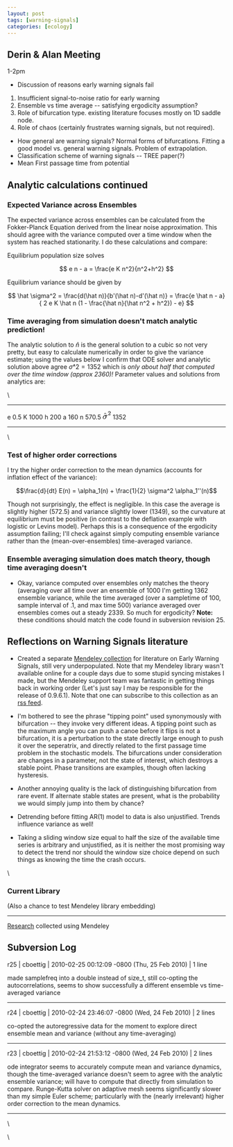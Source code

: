 ```yaml
---
layout: post
tags: [warning-signals]
categories: [ecology]
---
```






 





Derin & Alan Meeting
--------------------

1-2pm

-   Discussion of reasons early warning signals fail

1.  Insufficient signal-to-noise ratio for early warning
2.  Ensemble vs time average -- satisfying ergodicity assumption?
3.  Role of bifurcation type. existing literature focuses mostly on 1D
    saddle node.
4.  Role of chaos (certainly frustrates warning signals, but not
    required).

-   How general are warning signals? Normal forms of bifurcations.
    Fitting a good model vs. general warning signals. Problem of
    extrapolation.
-   Classification scheme of warning signals -- TREE paper(?)
-   Mean First passage time from potential

Analytic calculations continued
-------------------------------

### Expected Variance across Ensembles

The expected variance across ensembles can be calculated from the
Fokker-Planck Equation derived from the linear noise approximation. This
should agree with the variance computed over a time window when the
system has reached stationarity. I do these calculations and compare:

Equilibrium population size solves

$$ e n - a = \frac{e K n^2}{n^2+h^2} $$

Equilibrium variance should be given by

$$ \hat \sigma^2 = \frac{d(\hat n)}{b'(\hat n)-d'(\hat n)} = \frac{e \hat n - a}{ 2 e K \hat n (1 - \frac{\hat n}{\hat n^2 + h^2}) - e} $$

### Time averaging from simulation doesn't match analytic prediction!

The analytic solution to $\hat n$
is the general solution to a cubic so not very pretty, but easy to
calculate numerically in order to give the variance estimate; using the
values below I confirm that ODE solver and analytic solution above agree
$\hat \sigma\^2 = 1352$
which is *only about half that computed over the time window (approx
2360)!* Parameter values and solutions from analytics are:

\

  ----------------------------------------------------------------------------------------------------- -------
  e                                                                                                     0.5
  K                                                                                                     1000
  h                                                                                                     200
  a                                                                                                     160
  n                                                                                                     570.5
  ![](data:image/png;base64,iVBORw0KGgoAAAANSUhEUgAAABMAAAATCAMAAABFjsb+AAAAM1BMVEX///9sbGySkpJ+fn5KSkq7u7taWlro6OggICAsLCwLCwsAAAAUFBQ6OjoEBASmpqbR0dECTB8oAAAAjUlEQVQYGV1QWwLDIAiLr9iWVr3/aYfYTV0+UEICKLCikTGvBJAfwN07V0VzqTuZgCZtcM7/ajGOawhRFYagLTt8ADjIRDTz2nQLSXv4t9/QoxVRjCTR8Fb6kY+Tl5BucvnWEVnmNlqiTRdOFVBsC1mcsDdq/C7d5dX+IR6rFUWzdO2/Vp/Kc6e6/Y/5AFp1AzTXrpZRAAAAAElFTkSuQmCC)   1352
  ----------------------------------------------------------------------------------------------------- -------

\

### Test of higher order corrections

I try the higher order correction to the mean dynamics (accounts for
inflation effect of the variance):

$$\frac{d}{dt} E(n) = \alpha_1(n) + \frac{1}{2} \sigma^2 \alpha_1''(n)$$

Though not surprisingly, the effect is negligible. In this case the
average is slightly higher (572.5) and variance slightly lower (1349),
so the curvature at equilibrium must be positive (in contrast to the
deflation example with logistic or Levins model). Perhaps this is a
consequence of the ergodicity assumption failing; I'll check against
simply computing ensemble variance rather than the (mean-over-ensembles)
time-averaged variance.

### Ensemble averaging simulation does match theory, though time averaging doesn't

-   Okay, variance computed over ensembles only matches the theory
    (averaging over all time over an ensemble of 1000 I'm getting 1362
    ensemble variance, while the time averaged (over a sampletime of
    100, sample interval of .1, and max time 500) variance averaged over
    ensembles comes out a steady 2339. So much for ergodicity? **Note:**
    these conditions should match the code found in subversion revision
    25.

Reflections on Warning Signals literature
-----------------------------------------

-   Created a separate [Mendeley
    collection](http://www.mendeley.com/collections/1374711/EarlyWarningSigns/ "http://www.mendeley.com/collections/1374711/EarlyWarningSigns/")
    for literature on Early Warning Signals, still very underpopulated.
    Note that my Mendeley library wasn't available online for a couple
    days due to some stupid syncing mistakes I made, but the Mendeley
    support team was fantastic in getting things back in working order
    (Let's just say I may be responsible for the release of 0.9.6.1).
    Note that one can subscribe to this collection as an [rss
    feed](http://www.mendeley.com/collections/rss/1374711/ "http://www.mendeley.com/collections/rss/1374711/").

-   I'm bothered to see the phrase "tipping point" used synonymously
    with bifurcation -- they invoke very different ideas. A tipping
    point such as the maximum angle you can push a canoe before it flips
    is not a bifurcation, it is a perturbation to the state directly
    large enough to push it over the seperatrix, and directly related to
    the first passage time problem in the stochastic models. The
    bifurcations under consideration are changes in a parameter, not the
    state of interest, which destroys a stable point. Phase transitions
    are examples, though often lacking hysteresis.

-   Another annoying quality is the lack of distinguishing bifurcation
    from rare event. If alternate stable states are present, what is the
    probability we would simply jump into them by chance?

-   Detrending before fitting AR(1) model to data is also unjustified.
    Trends influence variance as well!

-   Taking a sliding window size equal to half the size of the available
    time series is arbitrary and unjustified, as it is neither the most
    promising way to detect the trend nor should the window size choice
    depend on such things as knowing the time the crash occurs.

\

### Current Library

(Also a chance to test Mendeley library embedding)

* * * * *

[Research](http://www.mendeley.com) collected using Mendeley

Subversion Log
--------------

r25 | cboettig | 2010-02-25 00:12:09 -0800 (Thu, 25 Feb 2010) | 1 line

made samplefreq into a double instead of size\_t, still co-opting the
autocorrelations, seems to show successfully a different ensemble vs
time-averaged variance

* * * * *

r24 | cboettig | 2010-02-24 23:46:07 -0800 (Wed, 24 Feb 2010) | 2 lines

co-opted the autoregressive data for the moment to explore direct
ensemble mean and variance (without any time-averaging)

* * * * *

r23 | cboettig | 2010-02-24 21:53:12 -0800 (Wed, 24 Feb 2010) | 2 lines

ode integrator seems to accurately compute mean and variance dynamics,
though the time-averaged variance doesn't seem to agree with the
analytic ensemble variance; will have to compute that directly from
simulation to compare. Runge-Kutta solver on adaptive mesh seems
significantly slower than my simple Euler scheme; particularly with the
(nearly irrelevant) higher order correction to the mean dynamics.

* * * * *

\

\

